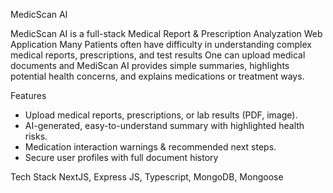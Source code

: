 MedicScan AI

MedicScan AI is a full-stack Medical Report & Prescription Analyzation Web Application
Many Patients often have difficulty in understanding complex medical reports, prescriptions, and test results
One can upload medical documents and MediScan AI provides simple summaries, highlights potential health concerns, and explains medications or treatment ways.

Features
- Upload medical reports, prescriptions, or lab results (PDF, image).
- AI-generated, easy-to-understand summary with highlighted health risks.
- Medication interaction warnings & recommended next steps.
- Secure user profiles with full document history

Tech Stack
NextJS, Express JS, Typescript, MongoDB, Mongoose